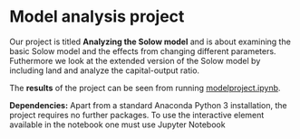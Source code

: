 # Model analysis project

Our project is titled **Analyzing the Solow model** and is about examining the basic Solow model and the effects from changing different parameters. Futhermore we look at the extended version of the Solow model by including land and analyze the capital-output ratio.

The **results** of the project can be seen from running [modelproject.ipynb](modelproject.ipynb).

**Dependencies:** Apart from a standard Anaconda Python 3 installation, the project requires no further packages. To use the interactive element available in the notebook one must use Jupyter Notebook 